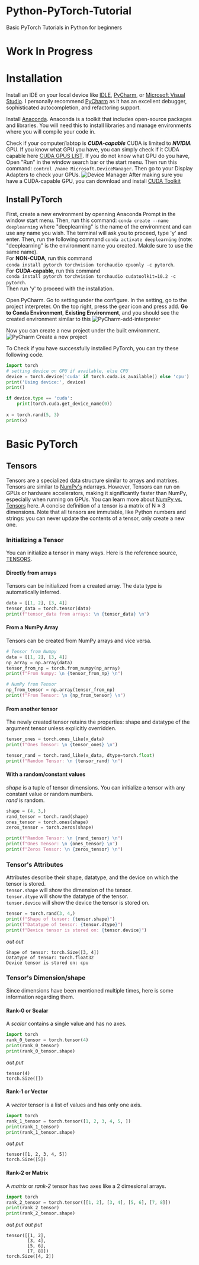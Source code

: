 # Python-PyTorch-Tutorial
Basic PyTorch Tutorials in Python for beginners

# Work In Progress

# Installation
Install an IDE on your local device like [IDLE](https://www.python.org/downloads/), [PyCharm](https://www.jetbrains.com/pycharm/download/#section=windows), or [Microsoft Visual Studio](https://visualstudio.microsoft.com/vs/features/python/).  I personally recommend [PyCharm](https://www.jetbrains.com/pycharm/download/#section=windows) as it has an excellent debugger, sophisticated autocompletion, and refactoring support.

Install [Anaconda](https://www.anaconda.com/products/individual). Anaconda is a toolkit that includes open-source packages and libraries. You will need this to install libraries and manage environments where you will compile your code in.

Check if your computer/labtop is ***CUDA-capable*** CUDA is limited to ***NVIDIA*** GPU. If you know what GPU you have, you can simply check if it CUDA capable here [CUDA GPUS LIST](https://developer.nvidia.com/cuda-gpus). If you do not know what GPU do you have, Open "Run" in the window search bar or the start menu. Then run this command: ```control /name Microsoft.DeviceManager```. Then go to your Display Adapters to check your GPUs.
![Device Manager](https://user-images.githubusercontent.com/85147048/120597340-1eacff00-c46f-11eb-824c-7fcfffb5f5ee.png)
After making sure you have a CUDA-capable GPU, you can download and install [CUDA Toolkit](https://developer.nvidia.com/cuda-downloads)

## Install PyTorch
First, create a new environment by openning Anaconda Prompt in the window start menu. Then, run this command: ```conda create --name deeplearning``` where "deeplearning" is the name of the environment and can use any name you wish. The terminal will ask you to proceed, type 'y' and enter. Then, run the following command ```conda activate deeplearning``` (note: "deeplearning" is the environment name you created. Makde sure to use the same name).<br/>
For **NON-CUDA**, run this command <br/>```conda install pytorch torchvision torchaudio cpuonly -c pytorch```.<br/>
For **CUDA-capable**, run this command <br/>```conda install pytorch torchvision torchaudio cudatoolkit=10.2 -c pytorch```.<br/>
Then run 'y' to proceed with the installation.

Open PyCharm. Go to setting under the configure. In the setting, go to the project interpreter. On the top right, press the gear icon and press add. **Go to Conda Environment**, **Existing Environment**, and you should see the created environment similar to this
![PyCharm-add-interpreter](https://user-images.githubusercontent.com/85147048/120616430-6c336700-c483-11eb-92e0-cbe414facb59.png)

Now you can create a new project under the built environment.
![PyCharm Create a new project](https://user-images.githubusercontent.com/85147048/120617118-05fb1400-c484-11eb-9930-8f0820e22a29.png)

To Check if you have successfully installed PyTorch, you can try these following code.

```python
import torch
# setting device on GPU if available, else CPU
device = torch.device('cuda' if torch.cuda.is_available() else 'cpu')
print('Using device:', device)
print()

if device.type == 'cuda':
    print(torch.cuda.get_device_name(0))
    
x = torch.rand(5, 3)
print(x)
```

# Basic PyTorch
## Tensors
Tensors are a specialized data structure similar to arrays and matrixes. Tensors are similar to [NumPy's](https://numpy.org/devdocs/user/absolute_beginners.html) ndarrays. However, Tensors can run on GPUs or hardware accelerators, making it significantly faster than NumPy, especially when running on GPUs. You can learn more about [NumPy vs. Tensors](https://medium.com/thenoobengineer/numpy-arrays-vs-tensors-c58ea54f0e59) here. A concise definition of a tensor is a matrix of N ≥ 3 dimensions. Note that all tensors are immutable, like Python numbers and strings: you can never update the contents of a tensor, only create a new one.

### Initializing a Tensor
You can initialize a tensor in many ways. Here is the reference source, [TENSORS](https://pytorch.org/tutorials/beginner/basics/tensorqs_tutorial.html).

#### Directly from arrays
Tensors can be initialized from a created array. The data type is automatically inferred.
```python
data = [[1, 2], [3, 4]]
tensor_data = torch.tensor(data)
print(f"tensor_data from arrays: \n {tensor_data} \n")
```
#### From a NumPy Array
Tensors can be created from NumPy arrays and vice versa.
```python
# Tensor from Numpy
data = [[1, 2], [3, 4]]
np_array = np.array(data)
tensor_from_np = torch.from_numpy(np_array)
print(f"From Numpy: \n {tensor_from_np} \n")

# NumPy from Tensor
np_from_tensor = np.array(tensor_from_np)
print(f"From Tensor: \n {np_from_tensor} \n")
```
#### From another tensor
The newly created tensor retains the properties: shape and datatype of the argument tensor unless explicitly overridden.
```python
tensor_ones = torch.ones_like(x_data)
print(f"Ones Tensor: \n {tensor_ones} \n")

tensor_rand = torch.rand_like(x_data, dtype=torch.float)
print(f"Random Tensor: \n {tensor_rand} \n")
```
#### With a random/constant values
*shape* is a tuple of tensor dimensions. You can initialize a tensor with any constant value or random numbers. <br/>
*rand* is random.
```python
shape = (4, 3,)
rand_tensor = torch.rand(shape)
ones_tensor = torch.ones(shape)
zeros_tensor = torch.zeros(shape)

print(f"Random Tensor: \n {rand_tensor} \n")
print(f"Ones Tensor: \n {ones_tensor} \n")
print(f"Zeros Tensor: \n {zeros_tensor} \n")
```
### Tensor's Attributes
Attributes describe their shape, datatype, and the device on which the tensor is stored.<br/>
```tensor.shape``` will show the dimension of the tensor.<br/>
```tensor.dtype``` will show the datatype of the tensor.<br/>
```tensor.device``` will show the device the tensor is stored on.<br/>

```python
tensor = torch.rand(3, 4,)
print(f"Shape of tensor: {tensor.shape}")
print(f"Datatype of tensor: {tensor.dtype}")
print(f"Device tensor is stored on: {tensor.device}")
```
*out out*
```
Shape of tensor: torch.Size([3, 4])
Datatype of tensor: torch.float32
Device tensor is stored on: cpu
```

### Tensor's Dimension/shape
Since dimensions have been mentioned multiple times, here is some information regarding them.
#### Rank-0 or Scalar
A *scalar* contains a single value and has no axes.
```python
import torch
rank_0_tensor = torch.tensor(4)
print(rank_0_tensor)
print(rank_0_tensor.shape)
```
*out put*
```
tensor(4)
torch.Size([])
```
#### Rank-1 or Vector
A *vector* tensor is a list of values and has only one axis.
```python
import torch
rank_1_tensor = torch.tensor([1, 2, 3, 4, 5, ])
print(rank_1_tensor)
print(rank_1_tensor.shape)
```
*out put*
```
tensor([1, 2, 3, 4, 5])
torch.Size([5])
```
#### Rank-2 or Matrix
A *matrix* or *rank-2* tensor has two axes like a 2 dimesional arrays.
```python
import torch
rank_2_tensor = torch.tensor([[1, 2], [3, 4], [5, 6], [7, 8]])
print(rank_2_tensor)
print(rank_2_tensor.shape)
```
*out put*
*out put*
```
tensor([[1, 2],
        [3, 4],
        [5, 6],
        [7, 8]])
torch.Size([4, 2])
```
